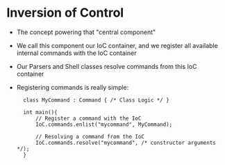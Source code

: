 # Inversion of Control

* The concept powering that "central component"
* We call this component our IoC container, and we register all available internal commands with the IoC container
* Our Parsers and Shell classes resolve commands from this IoC container
* Registering commands is really simple:

        class MyCommand : Command { /* Class Logic */ }
    
        int main(){
            // Register a command with the IoC
            IoC.commands.enlist("mycommand", MyCommand);
            
            // Resolving a command from the IoC
            IoC.commands.resolve("mycommand", /* constructor arguments */);
        }